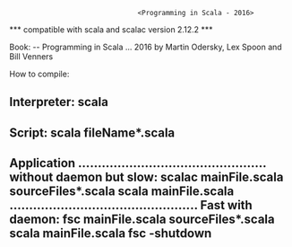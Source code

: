                                     <Programming in Scala - 2016>
                                    
*** compatible with scala and scalac version 2.12.2 ***

Book:
 -- Programming in Scala ... 2016 by Martin Odersky, Lex Spoon and Bill Venners

How to compile:

Interpreter:
  scala
---------------------------------------------------------------
Script:
  scala fileName*.scala
---------------------------------------------------------------
Application
................................................
without daemon but slow:
  scalac mainFile.scala sourceFiles*.scala
  scala mainFile.scala
................................................
Fast with daemon:
  fsc mainFile.scala sourceFiles*.scala
  scala mainFile.scala
  fsc -shutdown
---------------------------------------------------------------
